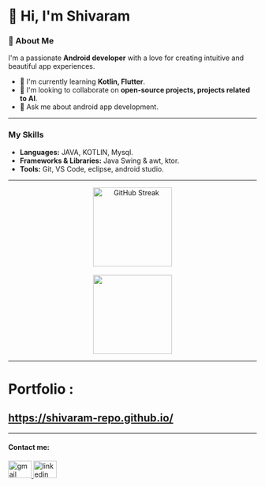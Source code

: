 # 👋 Hi, I'm Shivaram 

### 🚀 About Me

I'm a passionate **Android developer** with a love for creating intuitive and beautiful app experiences. 

- 🌱 I'm currently learning **Kotlin, Flutter**.
- 👯 I'm looking to collaborate on **open-source projects, projects related to AI**.
- 💬 Ask me about android app development.

---

### My Skills

- **Languages:** JAVA, KOTLIN, Mysql.
- **Frameworks & Libraries:** Java Swing & awt, ktor.
- **Tools:** Git, VS Code, eclipse, android studio.

---

<div align="center">
  <!-- <img src="https://streak-stats.demolab.com?user=shivaram-repo&locale=en&mode=daily&theme=dark&hide_border=false&border_radius=5&order=3" height="220" alt="streak graph"  />  -->
  <img src="https://nirzak-streak-stats.vercel.app?user=shivaram-repo&theme=nightowl" height="160" alt="GitHub Streak" />
</div>
<br>
<div align="center">
  <img src='https://github-readme-stats.vercel.app/api/top-langs/?username=shivaram-repo&layout=compact&theme=radical' height="160"/>
</div>

---
# Portfolio : 
  https://shivaram-repo.github.io/ 
---
---
<h4>
    Contact me:
  </h4>
  <a href="mailto:shivaramshiva370@gmail.com" target="_blank">
    <img src="https://skillicons.dev/icons?i=gmail" width="47" height="35" alt="gmail logo"  />
  </a>

  <a href="https://www.linkedin.com/" target="_blank">
    <img src="https://skillicons.dev/icons?i=linkedin" width="47" height="35" alt="linkedin logo"  />
  </a>
